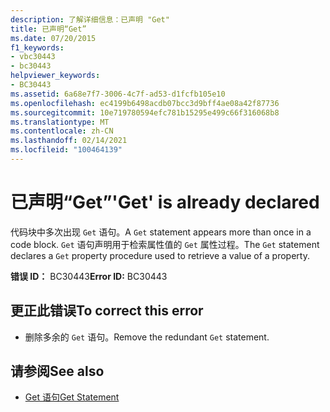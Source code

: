 ```yaml
---
description: 了解详细信息：已声明 "Get"
title: 已声明“Get”
ms.date: 07/20/2015
f1_keywords:
- vbc30443
- bc30443
helpviewer_keywords:
- BC30443
ms.assetid: 6a68e7f7-3006-4c7f-ad53-d1fcfb105e10
ms.openlocfilehash: ec4199b6498acdb07bcc3d9bff4ae08a42f87736
ms.sourcegitcommit: 10e719780594efc781b15295e499c66f316068b8
ms.translationtype: MT
ms.contentlocale: zh-CN
ms.lasthandoff: 02/14/2021
ms.locfileid: "100464139"
---
```

# <a name="get-is-already-declared"></a><span data-ttu-id="64943-103">已声明“Get”</span><span class="sxs-lookup"><span data-stu-id="64943-103">'Get' is already declared</span></span>

<span data-ttu-id="64943-104">代码块中多次出现 `Get` 语句。</span><span class="sxs-lookup"><span data-stu-id="64943-104">A `Get` statement appears more than once in a code block.</span></span> <span data-ttu-id="64943-105">`Get` 语句声明用于检索属性值的 `Get` 属性过程。</span><span class="sxs-lookup"><span data-stu-id="64943-105">The `Get` statement declares a `Get` property procedure used to retrieve a value of a property.</span></span>  
  
 <span data-ttu-id="64943-106">**错误 ID：** BC30443</span><span class="sxs-lookup"><span data-stu-id="64943-106">**Error ID:** BC30443</span></span>  
  
## <a name="to-correct-this-error"></a><span data-ttu-id="64943-107">更正此错误</span><span class="sxs-lookup"><span data-stu-id="64943-107">To correct this error</span></span>  
  
- <span data-ttu-id="64943-108">删除多余的 `Get` 语句。</span><span class="sxs-lookup"><span data-stu-id="64943-108">Remove the redundant `Get` statement.</span></span>  
  
## <a name="see-also"></a><span data-ttu-id="64943-109">请参阅</span><span class="sxs-lookup"><span data-stu-id="64943-109">See also</span></span>

- [<span data-ttu-id="64943-110">Get 语句</span><span class="sxs-lookup"><span data-stu-id="64943-110">Get Statement</span></span>](../language-reference/statements/get-statement.md)
